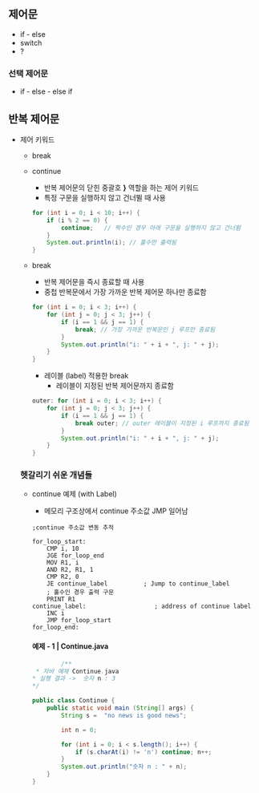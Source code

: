 ## 제어문
- if - else
- switch
- ?

### 선택 제어문 
- if - else - else if 

## 반복 제어문
- 제어 키워드 
    - break
    - continue 
        - 반복 제어문의 닫힌 중괄호 **}** 역할을 하는 제어 키워드 
        - 특정 구문을 실행하지 않고 건너뛸 때 사용

        ```java
        for (int i = 0; i < 10; i++) {
            if (i % 2 == 0) {
                continue;   // 짝수인 경우 아래 구문을 실행하지 않고 건너뜀
            }
            System.out.println(i); // 홀수만 출력됨
        }
        ```
    - break
        - 반복 제어문을 즉시 종료할 때 사용
        - 중첩 반복문에서 가장 가까운 반복 제어문 하나만 종료함

        ```java
        for (int i = 0; i < 3; i++) {
            for (int j = 0; j < 3; j++) {
                if (i == 1 && j == 1) {
                    break; // 가장 가까운 반복문인 j 루프만 종료됨
                }
                System.out.println("i: " + i + ", j: " + j);
            }
        }
        ```
       - 레이블 (label) 적용한 break
         - 레이블이 지정된 반복 제어문까지 종료함 
        ```java
        outer: for (int i = 0; i < 3; i++) {
            for (int j = 0; j < 3; j++) {
                if (i == 1 && j == 1) {
                    break outer; // outer 레이블이 지정된 i 루프까지 종료됨
                }
                System.out.println("i: " + i + ", j: " + j);
            }
        }
        ```
    ### 헷갈리기 쉬운 개념들
    - continue 예제 (with Label)
        - 메모리 구조상에서 continue 주소값 JMP 일어남  
        ```assembly 
        ;continue 주소값 변동 추적

        for_loop_start:
            CMP i, 10
            JGE for_loop_end
            MOV R1, i
            AND R2, R1, 1
            CMP R2, 0
            JE continue_label          ; Jump to continue_label 
            ; 홀수인 경우 출력 구문
            PRINT R1
        continue_label:                   ; address of continue label 
            INC i
            JMP for_loop_start
        for_loop_end:
        ```
        

        #### 예제 - 1 | Continue.java
        ```java
                /**
         * 자바 예제 Continue.java
        * 실행 결과 ->  숫자 n : 3
        */

        public class Continue {
            public static void main (String[] args) {
                String s =  "no news is good news";

                int n = 0;

                for (int i = 0; i < s.length(); i++) {
                    if (s.charAt(i) != 'n') continue; n++;
                } 
                System.out.println("숫자 n : " + n);
            }
        }
        ```

    